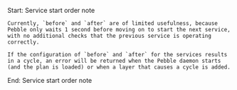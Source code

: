 Start: Service start order note

```{note}
Currently, `before` and `after` are of limited usefulness, because Pebble only waits 1 second before moving on to start the next service, with no additional checks that the previous service is operating correctly.

If the configuration of `before` and `after` for the services results in a cycle, an error will be returned when the Pebble daemon starts (and the plan is loaded) or when a layer that causes a cycle is added.
```

End: Service start order note
